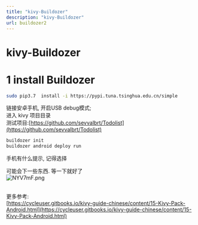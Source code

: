 ```yaml
---
title: "kivy-Buildozer"
description: "kivy-Buildozer"
url: buildozer2
---
```


# kivy-Buildozer


<a name="Z0CZY"></a>
# 1 install Buildozer

```bash
sudo pip3.7  install -i https://pypi.tuna.tsinghua.edu.cn/simple
```

链接安卓手机, 开启USB debug模式;<br />进入 kivy 项目目录<br />测试项目:[https://github.com/sevvalbrt/Todolist](https://github.com/sevvalbrt/Todolist)
```bash
buildozer init
buildozer android deploy run
```
手机有什么提示, 记得选择

可能会下一些东西. 等一下就好了<br />
![NYV7mF.png](https://s1.ax1x.com/2020/06/22/NYV7mF.png)

<br />更多参考:<br />[https://cycleuser.gitbooks.io/kivy-guide-chinese/content/15-Kivy-Pack-Android.html](https://cycleuser.gitbooks.io/kivy-guide-chinese/content/15-Kivy-Pack-Android.html)
